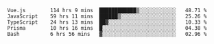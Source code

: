 <!--START_SECTION:waka-->

```text
Vue.js        114 hrs 9 mins  ████████████▒░░░░░░░░░░░░   48.71 %
JavaScript    59 hrs 11 mins  ██████▒░░░░░░░░░░░░░░░░░░   25.26 %
TypeScript    24 hrs 13 mins  ██▓░░░░░░░░░░░░░░░░░░░░░░   10.33 %
Prisma        10 hrs 16 mins  █░░░░░░░░░░░░░░░░░░░░░░░░   04.38 %
Bash          6 hrs 56 mins   ▓░░░░░░░░░░░░░░░░░░░░░░░░   02.96 %
```

<!--END_SECTION:waka-->
